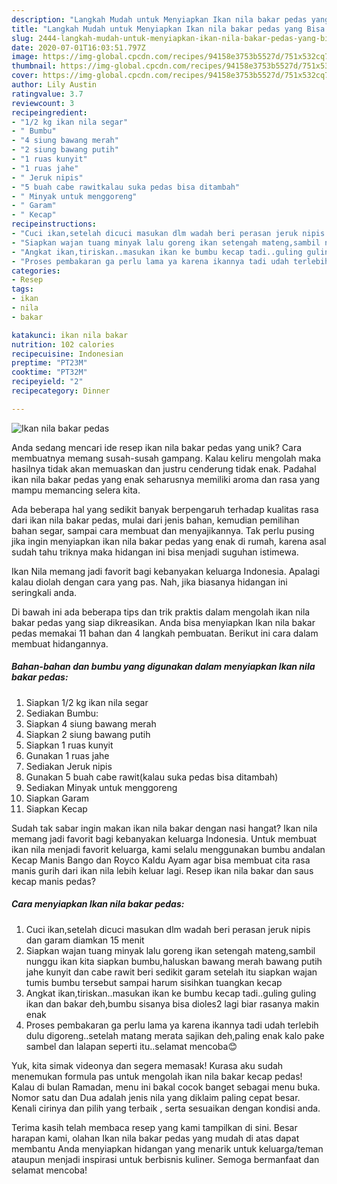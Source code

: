 ```yaml
---
description: "Langkah Mudah untuk Menyiapkan Ikan nila bakar pedas yang Bisa Manjain Lidah"
title: "Langkah Mudah untuk Menyiapkan Ikan nila bakar pedas yang Bisa Manjain Lidah"
slug: 2444-langkah-mudah-untuk-menyiapkan-ikan-nila-bakar-pedas-yang-bisa-manjain-lidah
date: 2020-07-01T16:03:51.797Z
image: https://img-global.cpcdn.com/recipes/94158e3753b5527d/751x532cq70/ikan-nila-bakar-pedas-foto-resep-utama.jpg
thumbnail: https://img-global.cpcdn.com/recipes/94158e3753b5527d/751x532cq70/ikan-nila-bakar-pedas-foto-resep-utama.jpg
cover: https://img-global.cpcdn.com/recipes/94158e3753b5527d/751x532cq70/ikan-nila-bakar-pedas-foto-resep-utama.jpg
author: Lily Austin
ratingvalue: 3.7
reviewcount: 3
recipeingredient:
- "1/2 kg ikan nila segar"
- " Bumbu"
- "4 siung bawang merah"
- "2 siung bawang putih"
- "1 ruas kunyit"
- "1 ruas jahe"
- " Jeruk nipis"
- "5 buah cabe rawitkalau suka pedas bisa ditambah"
- " Minyak untuk menggoreng"
- " Garam"
- " Kecap"
recipeinstructions:
- "Cuci ikan,setelah dicuci masukan dlm wadah beri perasan jeruk nipis dan garam diamkan 15 menit"
- "Siapkan wajan tuang minyak lalu goreng ikan setengah mateng,sambil nunggu ikan kita siapkan bumbu,haluskan bawang merah bawang putih jahe kunyit dan cabe rawit beri sedikit garam setelah itu siapkan wajan tumis bumbu tersebut sampai harum sisihkan tuangkan kecap"
- "Angkat ikan,tiriskan..masukan ikan ke bumbu kecap tadi..guling guling ikan dan bakar deh,bumbu sisanya bisa dioles2 lagi biar rasanya makin enak"
- "Proses pembakaran ga perlu lama ya karena ikannya tadi udah terlebih dulu digoreng..setelah matang merata sajikan deh,paling enak kalo pake sambel dan lalapan seperti itu..selamat mencoba😊"
categories:
- Resep
tags:
- ikan
- nila
- bakar

katakunci: ikan nila bakar 
nutrition: 102 calories
recipecuisine: Indonesian
preptime: "PT23M"
cooktime: "PT32M"
recipeyield: "2"
recipecategory: Dinner

---
```



![Ikan nila bakar pedas](https://img-global.cpcdn.com/recipes/94158e3753b5527d/751x532cq70/ikan-nila-bakar-pedas-foto-resep-utama.jpg)

Anda sedang mencari ide resep ikan nila bakar pedas yang unik? Cara membuatnya memang susah-susah gampang. Kalau keliru mengolah maka hasilnya tidak akan memuaskan dan justru cenderung tidak enak. Padahal ikan nila bakar pedas yang enak seharusnya memiliki aroma dan rasa yang mampu memancing selera kita.

Ada beberapa hal yang sedikit banyak berpengaruh terhadap kualitas rasa dari ikan nila bakar pedas, mulai dari jenis bahan, kemudian pemilihan bahan segar, sampai cara membuat dan menyajikannya. Tak perlu pusing jika ingin menyiapkan ikan nila bakar pedas yang enak di rumah, karena asal sudah tahu triknya maka hidangan ini bisa menjadi suguhan istimewa.

Ikan Nila memang jadi favorit bagi kebanyakan keluarga Indonesia. Apalagi kalau diolah dengan cara yang pas. Nah, jika biasanya hidangan ini seringkali anda.


Di bawah ini ada beberapa tips dan trik praktis dalam mengolah ikan nila bakar pedas yang siap dikreasikan. Anda bisa menyiapkan Ikan nila bakar pedas memakai 11 bahan dan 4 langkah pembuatan. Berikut ini cara dalam membuat hidangannya.

<!--inarticleads1-->

##### Bahan-bahan dan bumbu yang digunakan dalam menyiapkan Ikan nila bakar pedas:

1. Siapkan 1/2 kg ikan nila segar
1. Sediakan  Bumbu:
1. Siapkan 4 siung bawang merah
1. Siapkan 2 siung bawang putih
1. Siapkan 1 ruas kunyit
1. Gunakan 1 ruas jahe
1. Sediakan  Jeruk nipis
1. Gunakan 5 buah cabe rawit(kalau suka pedas bisa ditambah)
1. Sediakan  Minyak untuk menggoreng
1. Siapkan  Garam
1. Siapkan  Kecap


Sudah tak sabar ingin makan ikan nila bakar dengan nasi hangat? Ikan nila memang jadi favorit bagi kebanyakan keluarga Indonesia. Untuk membuat ikan nila menjadi favorit keluarga, kami selalu menggunakan bumbu andalan Kecap Manis Bango dan Royco Kaldu Ayam agar bisa membuat cita rasa manis gurih dari ikan nila lebih keluar lagi. Resep ikan nila bakar dan saus kecap manis pedas? 

<!--inarticleads2-->

##### Cara menyiapkan Ikan nila bakar pedas:

1. Cuci ikan,setelah dicuci masukan dlm wadah beri perasan jeruk nipis dan garam diamkan 15 menit
1. Siapkan wajan tuang minyak lalu goreng ikan setengah mateng,sambil nunggu ikan kita siapkan bumbu,haluskan bawang merah bawang putih jahe kunyit dan cabe rawit beri sedikit garam setelah itu siapkan wajan tumis bumbu tersebut sampai harum sisihkan tuangkan kecap
1. Angkat ikan,tiriskan..masukan ikan ke bumbu kecap tadi..guling guling ikan dan bakar deh,bumbu sisanya bisa dioles2 lagi biar rasanya makin enak
1. Proses pembakaran ga perlu lama ya karena ikannya tadi udah terlebih dulu digoreng..setelah matang merata sajikan deh,paling enak kalo pake sambel dan lalapan seperti itu..selamat mencoba😊


Yuk, kita simak videonya dan segera memasak! Kurasa aku sudah menemukan formula pas untuk mengolah ikan nila bakar kecap pedas! Kalau di bulan Ramadan, menu ini bakal cocok banget sebagai menu buka. Nomor satu dan Dua adalah jenis nila yang diklaim paling cepat besar. Kenali cirinya dan pilih yang terbaik , serta sesuaikan dengan kondisi anda. 

Terima kasih telah membaca resep yang kami tampilkan di sini. Besar harapan kami, olahan Ikan nila bakar pedas yang mudah di atas dapat membantu Anda menyiapkan hidangan yang menarik untuk keluarga/teman ataupun menjadi inspirasi untuk berbisnis kuliner. Semoga bermanfaat dan selamat mencoba!
